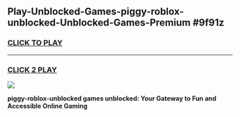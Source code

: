 
## Play-Unblocked-Games-piggy-roblox-unblocked-Unblocked-Games-Premium #9f91z
<h3>
<a href="https://premium.freeplayer.one?title=piggy-roblox-unblocked&ref=12M">CLICK TO PLAY</a></h3>
<hr>

<h3>
<a href="https://premium.freeplayer.one?title=piggy-roblox-unblocked&ref=12M">CLICK 2 PLAY</a>
  
</h3>

<a href="https://premium.freeplayer.one?title=piggy-roblox-unblocked&ref=12M"><img src="https://clearcache.store/games.png"></a>


**piggy-roblox-unblocked games unblocked: Your Gateway to Fun and Accessible Online Gaming**
